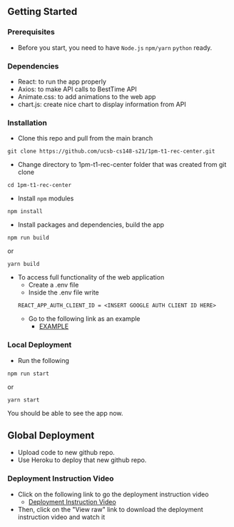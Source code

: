 ## Getting Started

### Prerequisites

- Before you start, you need to have `Node.js` `npm/yarn` `python` ready. 

### Dependencies

- React: to run the app properly
- Axios: to make API calls to BestTime API
- Animate.css: to add animations to the web app
- chart.js: create nice chart to display information from API

### Installation

- Clone this repo and pull from the main branch 
```
git clone https://github.com/ucsb-cs148-s21/1pm-t1-rec-center.git
```
- Change directory to 1pm-t1-rec-center folder that was created from git clone
```
cd 1pm-t1-rec-center
```
- Install `npm` modules
```
npm install
```
- Install packages and dependencies, build the app
```
npm run build
```
or
```
yarn build
```
- To access full functionality of the web application
  - Create a .env file 
  - Inside the .env file write
  ```
  REACT_APP_AUTH_CLIENT_ID = <INSERT GOOGLE AUTH CLIENT ID HERE>
  ```
  - Go to the following link as an example
    * [EXAMPLE](https://github.com/ucsb-cs148-s21/1pm-t1-rec-center/blob/main/.env.SAMPLE)

### Local Deployment

- Run the following 
```
npm run start
```
or
```
yarn start
```
You should be able to see the app now.

## Global Deployment
- Upload code to new github repo.
- Use Heroku to deploy that new github repo.

### Deployment Instruction Video
- Click on the following link to go the deployment instruction video
  * [Deployment Instruction Video](https://github.com/ucsb-cs148-s21/1pm-t1-rec-center/blob/main/docs/DeploymentVideo.mp4)
- Then, click on the "View raw" link to download the deployment instruction video and watch it
